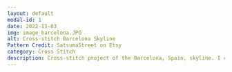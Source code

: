 ```yaml
---
layout: default
modal-id: 1
date: 2022-11-03
img: image_barcelona.JPG
alt: Cross-stitch Barcelona Skyline
Pattern Credit: SatsumaStreet on Etsy
category: Cross Stitch
description: Cross-stitch project of the Barcelona, Spain, skyline. I chose this project because I was traveling to Barcelona at the time to take a Trans-Atlantic cruise. Pattern credit goes to <a href="https://www.etsy.com/shop/SatsumaStreet/">SatsumaStreet on Etsy</a>.
---
```


